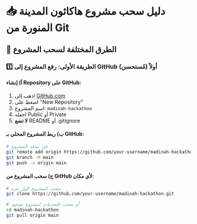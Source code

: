 # 📥 دليل سحب مشروع هاكاثون المدينة المنورة من Git

## 🎯 الطرق المختلفة لسحب المشروع

### 1️⃣ الطريقة الأولى: رفع المشروع إلى GitHub أولاً (مُستحسن)

#### أ) إنشاء Repository على GitHub:
1. اذهب إلى [GitHub.com](https://github.com)
2. اضغط على "New Repository" 
3. اسم المشروع: `madinah-hackathon`
4. اجعله Public أو Private
5. **لا تضع** README أو .gitignore

#### ب) ربط المشروع المحلي بـ GitHub:
```bash
# في مجلد المشروع
git remote add origin https://github.com/your-username/madinah-hackathon.git
git branch -M main
git push -u origin main
```

#### ج) سحب المشروع من GitHub لأي مكان:
```bash
# سحب المشروع لأول مرة
git clone https://github.com/your-username/madinah-hackathon.git

# أو سحب التحديثات لمشروع موجود
cd madinah-hackathon
git pull origin main
``` 
